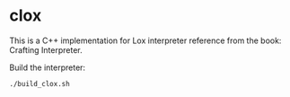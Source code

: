 # clox

This is a C++ implementation for Lox interpreter reference from the book: Crafting Interpreter.

Build the interpreter: 
```
./build_clox.sh
```